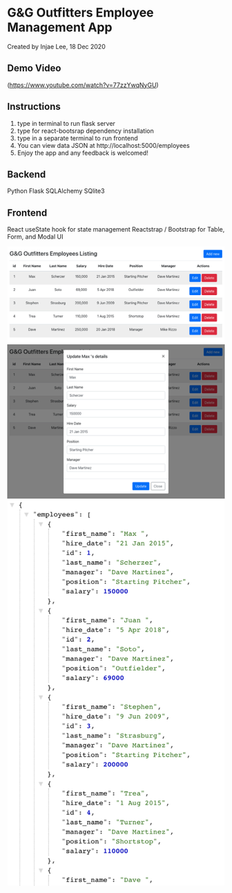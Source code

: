 # G&G Outfitters Employee Management App

Created by Injae Lee, 18 Dec 2020

## Demo Video
(https://www.youtube.com/watch?v=77zzYwqNyGU)

## Instructions

1. type <npm run start-flask> in terminal to run flask server
2. type <npm install> for react-bootsrap dependency installation
3. type <npm start> in a separate terminal to run frontend
4. You can view data JSON at http://localhost:5000/employees
5. Enjoy the app and any feedback is welcomed! 

## Backend

Python
Flask
SQLAlchemy
SQlite3

## Frontend

React
useState hook for state management
Reactstrap / Bootstrap for Table, Form, and Modal UI

![home](./public/EmployeeMgmtApp_Home.png)
![update](./public/EmployeeMgmtApp_Update.png)
![data](./public/EmployeeMgmtApp_JSON.png)
